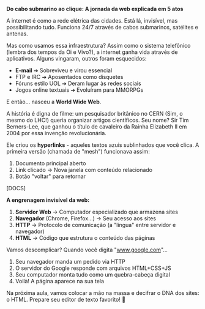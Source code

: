 

**Do cabo submarino ao clique: A jornada da web explicada em 5 atos**

A internet é como a rede elétrica das cidades. Está lá, invisível, mas possibilitando tudo. Funciona 24/7 através de cabos submarinos, satélites e antenas. 

Mas como usamos essa infraestrutura? Assim como o sistema telefônico (lembra dos tempos da Oi e Vivo?), a internet ganha vida através de aplicativos. Alguns vingaram, outros foram esquecidos:

- **E-mail** ➔ Sobreviveu e virou essencial
- FTP e IRC ➔ Aposentados como disquetes
- Fóruns estilo UOL ➔ Deram lugar às redes sociais
- Jogos online textuais ➔ Evoluíram para MMORPGs

E então... nasceu a **World Wide Web**. 

A história é digna de filme: um pesquisador britânico no CERN (Sim, o mesmo do LHC!) queria organizar artigos científicos. Seu nome? Sir Tim Berners-Lee, que ganhou o título de cavaleiro da Rainha Elizabeth II em 2004 por essa invenção revolucionária.

Ele criou os **hyperlinks** - aqueles textos azuis sublinhados que você clica. A primeira versão (chamada de "mesh") funcionava assim:

1. Documento principal aberto
2. Link clicado → Nova janela com conteúdo relacionado
3. Botão "voltar" para retornar

[DOCS]

**A engrenagem invisível da web:**

1. **Servidor Web** → Computador especializado que armazena sites
2. **Navegador** (Chrome, Firefox...) → Seu acesso aos sites
3. **HTTP** → Protocolo de comunicação (a "língua" entre servidor e navegador)
4. **HTML** → Código que estrutura o conteúdo das páginas

Vamos descomplicar? Quando você digita "www.google.com"...

1. Seu navegador manda um pedido via HTTP
2. O servidor do Google responde com arquivos HTML+CSS+JS
3. Seu computador monta tudo como um quebra-cabeça digital
4. Voilà! A página aparece na sua tela

Na próxima aula, vamos colocar a mão na massa e decifrar o DNA dos sites: o HTML. Prepare seu editor de texto favorito! 🚀